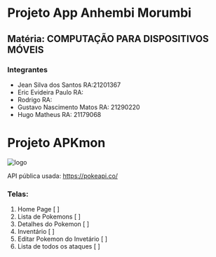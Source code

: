 # Projeto App Anhembi Morumbi
## Matéria: COMPUTAÇÃO PARA DISPOSITIVOS MÓVEIS
### Integrantes
* Jean Silva dos Santos RA:21201367
* Eric Evideira Paulo RA:
* Rodrigo RA: 
* Gustavo Nascimento Matos RA: 21290220
* Hugo Matheus RA: 21179068

# Projeto APKmon
![logo](https://fontmeme.com/temporary/bbe08d8e2f188ae9b0702d96e5f4065d.png)

API pública usada: https://pokeapi.co/

### Telas: 

1. Home Page [ ]
2. Lista de Pokemons [ ]
3. Detalhes do Pokemon [ ]
4. Inventário [ ]
5. Editar Pokemon do Invetário [ ]
6. Lista de todos os ataques [ ]
